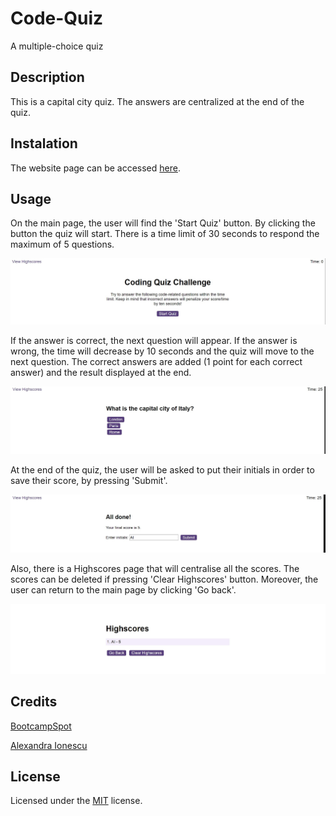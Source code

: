 # Code-Quiz
A multiple-choice quiz

## Description

This is a capital city quiz. The answers are centralized at the end of the quiz.

## Instalation

The website page can be accessed [here](https://ionescuea.github.io/Code-Quiz/).

## Usage

On the main page, the user will find the 'Start Quiz' button. By clicking the button the quiz will start. There is a time limit of 30 seconds to respond the maximum of 5 questions.

![Main Page](assets/images/main-page.jpg)

If the answer is correct, the next question will appear.
If the answer is wrong, the time will decrease by 10 seconds and the quiz will move to the next question.
The correct answers are added (1 point for each correct answer) and the result displayed at the end.

![First Question](assets/images/first-question.jpg)

At the end of the quiz, the user will be asked to put their initials in order to save their score, by pressing 'Submit'.

![End Game](assets/images/end-game.jpg)

Also, there is a Highscores page that will centralise all the scores. The scores can be deleted if pressing 'Clear Highscores' button. Moreover, the user can return to the main page by clicking 'Go back'.

![Highscores](assets/images/highscores.jpg)

## Credits

[BootcampSpot](https://github.com/edx)

[Alexandra Ionescu](https://github.com/ionescuea)

## License

Licensed under the [MIT](LICENSE) license.